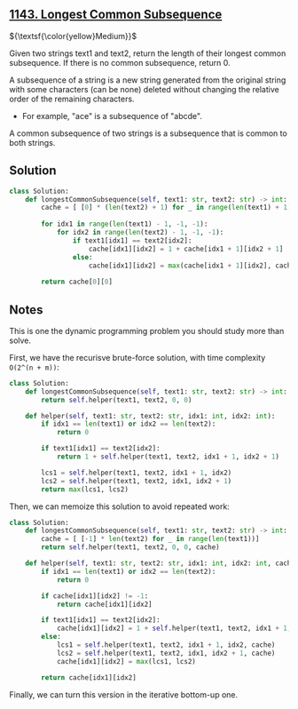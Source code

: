 ## [1143. Longest Common Subsequence](https://leetcode.com/problems/longest-common-subsequence/)

${\textsf{\color{yellow}Medium}}$

Given two strings text1 and text2, return the length of their longest common subsequence. If there is no common subsequence, return 0.

A subsequence of a string is a new string generated from the original string with some characters (can be none) deleted without changing the relative order of the remaining characters.

- For example, "ace" is a subsequence of "abcde".

A common subsequence of two strings is a subsequence that is common to both strings.

## Solution
```python
class Solution:
    def longestCommonSubsequence(self, text1: str, text2: str) -> int:
        cache = [ [0] * (len(text2) + 1) for _ in range(len(text1) + 1)]
        
        for idx1 in range(len(text1) - 1, -1, -1):
            for idx2 in range(len(text2) - 1, -1, -1):
                if text1[idx1] == text2[idx2]:
                    cache[idx1][idx2] = 1 + cache[idx1 + 1][idx2 + 1]
                else:
                    cache[idx1][idx2] = max(cache[idx1 + 1][idx2], cache[idx1][idx2 + 1])
        
        return cache[0][0]
```

## Notes
This is one the dynamic programming problem you should study more than solve.

First, we have the recurisve brute-force solution, with time complexity `O(2^(n + m))`:
```python
class Solution:
    def longestCommonSubsequence(self, text1: str, text2: str) -> int:
        return self.helper(text1, text2, 0, 0)

    def helper(self, text1: str, text2: str, idx1: int, idx2: int):
        if idx1 == len(text1) or idx2 == len(text2):
            return 0

        if text1[idx1] == text2[idx2]:
            return 1 + self.helper(text1, text2, idx1 + 1, idx2 + 1)

        lcs1 = self.helper(text1, text2, idx1 + 1, idx2)
        lcs2 = self.helper(text1, text2, idx1, idx2 + 1)
        return max(lcs1, lcs2)
```

Then, we can memoize this solution to avoid repeated work:
```python
class Solution:
    def longestCommonSubsequence(self, text1: str, text2: str) -> int:
        cache = [ [-1] * len(text2) for _ in range(len(text1))]
        return self.helper(text1, text2, 0, 0, cache)

    def helper(self, text1: str, text2: str, idx1: int, idx2: int, cache: List[List[int]]):
        if idx1 == len(text1) or idx2 == len(text2):
            return 0

        if cache[idx1][idx2] != -1:
            return cache[idx1][idx2]

        if text1[idx1] == text2[idx2]:
            cache[idx1][idx2] = 1 + self.helper(text1, text2, idx1 + 1, idx2 + 1, cache)
        else:
            lcs1 = self.helper(text1, text2, idx1 + 1, idx2, cache)
            lcs2 = self.helper(text1, text2, idx1, idx2 + 1, cache)
            cache[idx1][idx2] = max(lcs1, lcs2)

        return cache[idx1][idx2]
```

Finally, we can turn this version in the iterative bottom-up one.